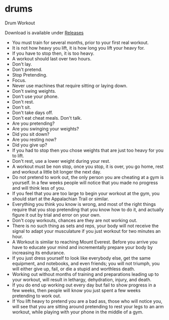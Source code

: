 # drums
Drum Workout

Download is available under [Releases](https://github.com/westland-valhalla/drums/releases)

- You must train for several months, prior to your first real workout.
- It is not how heavy you lift, it is how long you lift your heavy for.
- If you have to stop then, it is too heavy.
- A workout should last over two hours.
- Don't lay.
- Don't pretend.
- Stop Pretending.
- Focus.
- Never use machines that require sitting or laying down.
- Don't swing weights.
- Don't use your phone.
- Don't rest.
- Don't sit.
- Don't take days off.
- Don't eat cheat meals. Don't talk.
- Are you pretending?
- Are you swinging your weights?
- Did you sit down?
- Are you resting now?
- Did you give up?
- If you had to stop then you chose weights that are just too heavy for you to lift.
- Don't rest, use a lower weight during your rest.
- A workout must be non stop, once you stop, it is over, you go home, rest and workout a little bit longer the next day.
- Do not pretend to work out, the only person you are cheating at a gym is yourself. In a few weeks people will notice that you made no progress and will think less of you.
- If you feel that you are too large to begin your workout at the gym, you should start at the Appalachian Trail or similar.
- Everything you think you know is wrong, and most of the right things require that you stop pretending that you know how to do it, and actually figure it out by trial and error on your own.
- Don't copy workouts, chances are they are not working out.
- There is no such thing as sets and reps, your body will not receive the signal to adapt your musculature if you just workout for two minutes an hour.
- A Workout is similar to reaching Mount Everest. Before you arrive you have to educate your mind and incrementally prepare your body by increasing its endurance.
- If you just dress yourself to look like everybody else, get the same equipment, and notebooks, and even friends; you will not triumph, you will either give up, fail, or die a stupid and worthless death.
- Working out without months of training and preparations leading up to your workout, will result in lethargy, dehydration, injury, and death.
- If you do end up working out every day but fail to show progress in a few weeks, then people will know you just spent a few weeks pretending to work out.
- If You lift heavy to pretend you are a bad ass, those who will notice you, will see that you are sitting around pretending to rest your legs to an arm workout, while playing with your phone in the middle of a gym. 
